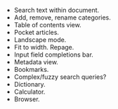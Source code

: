 - Search text within document.
- Add, remove, rename categories.
- Table of contents view.
- Pocket articles.
- Landscape mode.
- Fit to width. Repage.
- Input field completions bar.
- Metadata view.
- Bookmarks.
- Complex/fuzzy search queries?
- Dictionary.
- Calculator.
- Browser.
